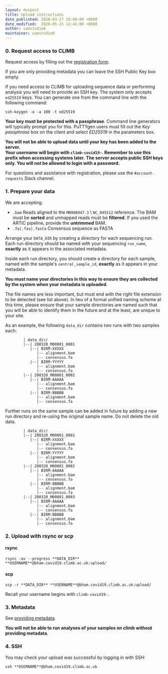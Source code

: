 ```yaml
---
layout: docpost
title: Upload instructions
date_published: 2020-03-17 10:00:00 +0000
date_modified:  2020-05-21 12:45:00 +0000
author: samstudio8
maintainer: samstudio8
---
```


### 0. Request access to CLIMB
Request access by filling out the [registration form](https://majora.covid19.climb.ac.uk/forms/register/).

If you are only providing metadata you can leave the SSH Public Key box empty.

If you need access to CLIMB for uploading sequence data or performing analysis you will need to provide an SSH key.
The system only accepts `ed25519` keys. You can generate one from the command line with the following command:

```
ssh-keygen -o -a 100 -t ed25519
```

**Your key must be protected with a passphrase**. Command line generators will typically prompt you for this.
PuTTYgen users must fill out the _Key passphrase_ box on the client and select _ED25519_ in the parameters box.

**You will not be able to upload data until your key has been added to the server.**  
**Your username will begin with <code>climb-covid19-</code>. Remember to use this prefix when accessing systems later.**
**The server accepts public SSH keys only. You will not be allowed to login with a password.**

For questions and assistance with registration, please use the `#account-requests` Slack channel.

### 1. Prepare your data
We are accepting:

* `.bam` Reads aligned to the `MN908947.3` \ `NC_045512` reference. The BAM must be **sorted** and unmapped reads must be **filtered**. If you used the ARTIC pipeline, provide the **untrimmed** BAM.
* `.fa|.fas|.fasta` Consensus sequence as FASTA

Arrange your <code>DATA_DIR</code> by creating a directory for each sequencing run.
Each run directory should be named with your sequencing `run_name`, **exactly** as it appears in the associated metadata.

Inside each run directory, you should create a directory for each sample, named with the sample's `central_sample_id`, **exactly** as it appears in your metadata.

**You must name your directories in this way to ensure they are collected by the system when your metadata is uploaded**.

The file names are less important, but must end with the right file extension to be detected (see list above).
In lieu of a formal unified naming scheme at this time, please ensure that your sample directories are named such that you will be able to identify them in the future and at the least, are unique to your site.

As an example, the following `data_dir` contains two runs with two samples each:

```
        | data_dir/
        |--| 200320_M00001_0001
           |--| BIRM-XXXXX
              |-- alignment.bam
              |-- consensus.fa
           |--| BIRM-YYYYY
              |-- alignment.bam
              |-- consensus.fa
        |--| 200320_M00001_0002
           |--| BIRM-AAAAA
              |-- alignment.bam
              |-- consensus.fa
           |--| BIRM-BBBBB
              |-- alignment.bam
              |-- consensus.fa

```
Further runs on the same sample can be added in future by adding a new run directory and re-using the original sample name. Do not delete the old data.
```
        | data_dir/
        |--| 200320_M00001_0001
           |--| BIRM-XXXXX
              |-- alignment.bam
              |-- consensus.fa
           |--| BIRM-YYYYY
              |-- alignment.bam
              |-- consensus.fa
        |--| 200320_M00001_0002
           |--| BIRM-AAAAA
              |-- alignment.bam
              |-- consensus.fa
           |--| BIRM-BBBBB
              |-- alignment.bam
              |-- consensus.fa
        |--| 200320_M00001_0003
           |--| BIRM-AAAAA
              |-- alignment.bam
              |-- consensus.fa
           |--| BIRM-BBBBB
              |-- alignment.bam
              |-- consensus.fa
```

### 2. Upload with rsync or scp
#### rsync

```
rsync -av --progress **DATA_DIR** **USERNAME**@bham.covid19.climb.ac.uk:upload/
```

#### scp
```
scp -r **DATA_DIR** **USERNAME**@bham.covid19.climb.ac.uk:upload/
```

Recall your username begins with `climb-covid19-`.

### 3. Metadata
See [providing metadata](metadata).

**You will not be able to run analyses of your samples on climb without providing metadata.**

### 4. SSH
You may check your upload was successful by logging in with SSH:
```
ssh **USERNAME**@bham.covid19.climb.ac.uk
```



